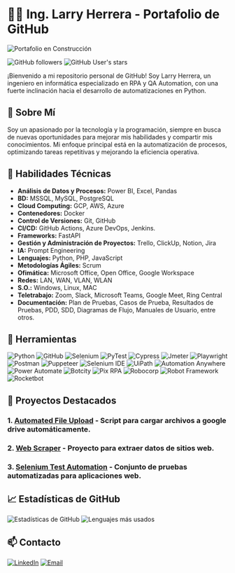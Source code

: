 # 🧑‍💻 Ing. Larry Herrera - Portafolio de GitHub
![Portafolio en Construcción](https://img.shields.io/badge/Portafolio%20en%20Construcción-FFD700?style=for-the-badge&logo=construction&logoColor=white)
  
![GitHub followers](https://img.shields.io/github/followers/larsai85?style=social)
![GitHub User's stars](https://img.shields.io/github/stars/larsai85?style=social)

¡Bienvenido a mi repositorio personal de GitHub! Soy Larry Herrera, un ingeniero en informática especializado en RPA y QA Automation, con una fuerte inclinación hacia el desarrollo de automatizaciones en Python.

## 📌 Sobre Mí

Soy un apasionado por la tecnología y la programación, siempre en busca de nuevas oportunidades para mejorar mis habilidades y compartir mis conocimientos. Mi enfoque principal está en la automatización de procesos, optimizando tareas repetitivas y mejorando la eficiencia operativa.

## 🚀 Habilidades Técnicas

- **Análisis de Datos y Procesos:** Power BI, Excel, Pandas
- **BD:** MSSQL, MySQL, PostgreSQL
- **Cloud Computing:** GCP, AWS, Azure
- **Contenedores:** Docker
- **Control de Versiones:** Git, GitHub
- **CI/CD:** GitHub Actions, Azure DevOps, Jenkins.
- **Frameworks:** FastAPI
- **Gestión y Administración de Proyectos:** Trello, ClickUp, Notion, Jira
- **IA:** Prompt Engineering
- **Lenguajes:** Python, PHP, JavaScript
- **Metodologías Ágiles:** Scrum
- **Ofimática:** Microsoft Office, Open Office, Google Workspace
- **Redes:** LAN, WAN, VLAN, WLAN
- **S.O.:** Windows, Linux, MAC
- **Teletrabajo:** Zoom, Slack, Microsoft Teams, Google Meet, Ring Central
- **Documentación:** Plan de Pruebas, Casos de Prueba, Resultados de Pruebas, PDD, SDD, Diagramas de Flujo, Manuales de Usuario, entre otros.

## 🚀 Herramientas
![Python](https://img.shields.io/badge/Python-3776AB?style=for-the-badge&logo=python&logoColor=white)
![GitHub](https://img.shields.io/badge/GitHub-181717?style=for-the-badge&logo=github&logoColor=white)
![Selenium](https://img.shields.io/badge/Selenium-43B02A?style=for-the-badge&logo=selenium&logoColor=white)
![PyTest](https://img.shields.io/badge/PyTest-0A9EDC?style=for-the-badge&logo=pytest&logoColor=white)
![Cypress](https://img.shields.io/badge/Cypress-17202C?style=for-the-badge&logo=cypress&logoColor=white)
![Jmeter](https://img.shields.io/badge/Apache%20JMeter-D22128?style=for-the-badge&logo=apache-jmeter&logoColor=white)
![Playwright](https://img.shields.io/badge/Playwright-2EAD33?style=for-the-badge&logo=playwright&logoColor=white)
![Postman](https://img.shields.io/badge/Postman-FF6C37?style=for-the-badge&logo=postman&logoColor=white)
![Puppeteer](https://img.shields.io/badge/Puppeteer-40B5A4?style=for-the-badge&logo=puppeteer&logoColor=white)
![Selenium IDE](https://img.shields.io/badge/Selenium%20IDE-43B02A?style=for-the-badge&logo=selenium&logoColor=white)
![UiPath](https://img.shields.io/badge/UiPath-007ACC?style=for-the-badge&logo=uipath&logoColor=white)
![Automation Anywhere](https://img.shields.io/badge/Automation%20Anywhere-FF9900?style=for-the-badge&logo=automation-anywhere&logoColor=white)
![Power Automate](https://img.shields.io/badge/Power%20Automate-0089D6?style=for-the-badge&logo=power-automate&logoColor=white)
![Botcity](https://img.shields.io/badge/Botcity-008080?style=for-the-badge&logo=botcity&logoColor=white)
![Pix RPA](https://img.shields.io/badge/Pix%20RPA-3D3D3D?style=for-the-badge&logo=pix-rpa&logoColor=white)
![Robocorp](https://img.shields.io/badge/Robocorp-1F76BE?style=for-the-badge&logo=robocorp&logoColor=white)
![Robot Framework](https://img.shields.io/badge/Robot%20Framework-000000?style=for-the-badge&logo=robot-framework&logoColor=white)
![Rocketbot](https://img.shields.io/badge/Rocketbot-FF4088?style=for-the-badge&logo=rocketbot&logoColor=white)

## 🌟 Proyectos Destacados
### 1. [Automated File Upload](https://github.com/larsai85/upload-file-google-drive.git) - Script para cargar archivos a google drive automáticamente.
### 2. [Web Scraper]() - Proyecto para extraer datos de sitios web.
### 3. [Selenium Test Automation]() - Conjunto de pruebas automatizadas para aplicaciones web.

## 📈 Estadísticas de GitHub
![Estadísticas de GitHub](https://github-readme-stats.vercel.app/api?username=larsai85&show_icons=true&theme=radical)
![Lenguajes más usados](https://github-readme-stats.vercel.app/api/top-langs/?username=larsai85&layout=compact&theme=radical)

## 📫 Contacto
[![LinkedIn](https://img.shields.io/badge/LinkedIn-0A66C2?style=for-the-badge&logo=linkedin&logoColor=white)](https://www.linkedin.com/in/larry-alexander-herrera/)
[![Email](https://img.shields.io/badge/Email-D14836?style=for-the-badge&logo=gmail&logoColor=white)](mailto:larsai85@gmail.com)
